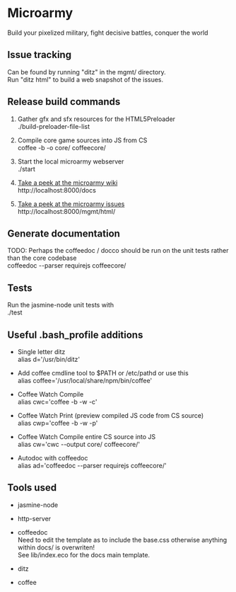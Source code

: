 # Microarmy
Build your pixelized military, fight decisive battles, conquer the world

## Issue tracking
Can be found by running "ditz" in the mgmt/ directory.  
Run "ditz html" to build a web snapshot of the issues.

## Release build commands
1. Gather gfx and sfx resources for the HTML5Preloader  
    ./build-preloader-file-list
    
2. Compile core game sources into JS from CS  
    coffee -b -o core/ coffeecore/
    
3. Start the local microarmy webserver  
    ./start

4. [Take a peek at the microarmy wiki](/docs/)  
    http://localhost:8000/docs

5. [Take a peek at the microarmy issues](/mgmt/html/)  
    http://localhost:8000/mgmt/html/
    
## Generate documentation
TODO: Perhaps the coffeedoc / docco should be run on the unit tests rather than the core codebase  
    coffeedoc --parser requirejs coffeecore/

## Tests
Run the jasmine-node unit tests with  
    ./test

## Useful .bash_profile additions
- Single letter ditz  
    alias d='/usr/bin/ditz'

- Add coffee cmdline tool to $PATH or /etc/pathd or use this  
    alias coffee='/usr/local/share/npm/bin/coffee'

- Coffee Watch Compile  
    alias cwc='coffee -b -w -c'

- Coffee Watch Print (preview compiled JS code from CS source)  
    alias cwp='coffee -b -w -p'

- Coffee Watch Compile entire CS source into JS  
    alias cw='cwc --output core/ coffeecore/'

- Autodoc with coffeedoc  
    alias ad='coffeedoc --parser requirejs coffeecore/'

## Tools used
- jasmine-node
- http-server
- coffeedoc  
  Need to edit the template as to include the base.css otherwise anything within docs/ is overwriten!  
  See lib/index.eco for the docs main template.
  
- ditz
- coffee
